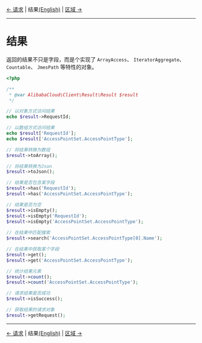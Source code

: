 [← 请求](3-Request.md) | 结果[(English)](../en/4-Result.md) | [区域 →](5-Region.md)
***

# 结果
返回的结果不只是字段，而是个实现了 `ArrayAccess`、 `IteratorAggregate`、 `Countable`、 `JmesPath` 等特性的对象。

```php
<?php

/**
 * @var AlibabaCloud\Client\Result\Result $result
 */

// 以对象方式访问结果
echo $result->RequestId;

// 以数组方式访问结果
echo $result['RequestId'];
echo $result['AccessPointSet.AccessPointType'];

// 将结果转换为数组
$result->toArray();

// 将结果转换为Json
$result->toJson();

// 结果是否包含某字段
$result->has('RequestId');
$result->has('AccessPointSet.AccessPointType');

// 结果是否为空
$result->isEmpty();
$result->isEmpty('RequestId');
$result->isEmpty('AccessPointSet.AccessPointType');
    
// 在结果中匹配搜索
$result->search('AccessPointSet.AccessPointType[0].Name');

// 在结果中获取某个字段
$result->get();
$result->get('AccessPointSet.AccessPointType');

// 统计结果元素
$result->count();
$result->count('AccessPointSet.AccessPointType');

// 请求结果是否成功
$result->isSuccess();

// 获取结果的请求对象
$result->getRequest();
```

***
[← 请求](3-Request.md) | 结果[(English)](../en/4-Result.md) | [区域 →](5-Region.md)

